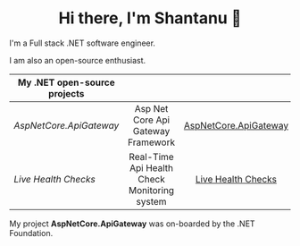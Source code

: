 <h1 align="center">Hi there, I'm Shantanu 👋</h1>

I'm a Full stack .NET software engineer.

I am also an open-source enthusiast.

|**My .NET open-source projects**|||
|---------------------------|:---:|:---:|
|*AspNetCore.ApiGateway*|Asp Net Core Api Gateway Framework|[AspNetCore.ApiGateway](https://github.com/VeritasSoftware/AspNetCore.ApiGateway)|
|*Live Health Checks*|Real-Time Api Health Check Monitoring system|[Live Health Checks](https://github.com/VeritasSoftware/LiveHealthChecks)|

My project **AspNetCore.ApiGateway** was on-boarded by the .NET Foundation.

<!--
**VeritasSoftware/VeritasSoftware** is a ✨ _special_ ✨ repository because its `README.md` (this file) appears on your GitHub profile.

Here are some ideas to get you started:

- 🔭 I’m currently working on ...
- 🌱 I’m currently learning ...
- 👯 I’m looking to collaborate on ...
- 🤔 I’m looking for help with ...
- 💬 Ask me about ...
- 📫 How to reach me: ...
- 😄 Pronouns: ...
- ⚡ Fun fact: ...
-->
